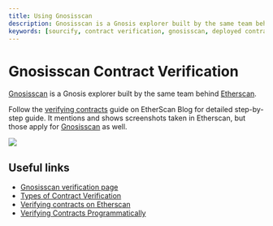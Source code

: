 ```yaml
---
title: Using Gnosisscan
description: Gnosisscan is a Gnosis explorer built by the same team behind Etherscan.
keywords: [sourcify, contract verification, gnosisscan, deployed contracts, verify contract] 
---
```


# Gnosisscan Contract Verification

[Gnosisscan](https://gnosisscan.io) is a Gnosis explorer built by the same team behind [Etherscan](https://etherscan.io/).

Follow the [verifying contracts](https://medium.com/etherscan-blog/verifying-contracts-on-etherscan-f995ab772327) guide on EtherScan Blog for detailed step-by-step guide. It mentions and shows screenshots taken in Etherscan, but those apply for [Gnosisscan](https://gnosisscan.io) as well.

![](/img/developers/verify/gnosisscan.png)

## Useful links

- [Gnosisscan verification page](https://gnosisscan.io/verifyContract)
- [Types of Contract Verification](https://info.etherscan.com/types-of-contract-verification/)
- [Verifying contracts on Etherscan](https://medium.com/etherscan-blog/verifying-contracts-on-etherscan-f995ab772327)
- [Verifying Contracts Programmatically](https://docs.etherscan.io/tutorials/verifying-contracts-programmatically)